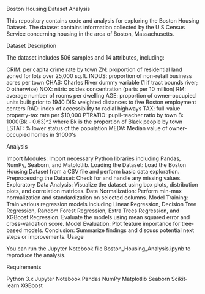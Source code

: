 Boston Housing Dataset Analysis

This repository contains code and analysis for exploring the Boston Housing Dataset. The dataset contains information collected by the U.S Census Service concerning housing in the area of Boston, Massachusetts.




Dataset Description

The dataset includes 506 samples and 14 attributes, including:

CRIM: per capita crime rate by town
ZN: proportion of residential land zoned for lots over 25,000 sq.ft.
INDUS: proportion of non-retail business acres per town
CHAS: Charles River dummy variable (1 if tract bounds river; 0 otherwise)
NOX: nitric oxides concentration (parts per 10 million)
RM: average number of rooms per dwelling
AGE: proportion of owner-occupied units built prior to 1940
DIS: weighted distances to five Boston employment centers
RAD: index of accessibility to radial highways
TAX: full-value property-tax rate per $10,000
PTRATIO: pupil-teacher ratio by town
B: 1000(Bk - 0.63)^2 where Bk is the proportion of Black people by town
LSTAT: % lower status of the population
MEDV: Median value of owner-occupied homes in $1000's
 


Analysis

Import Modules: Import necessary Python libraries including Pandas, NumPy, Seaborn, and Matplotlib.
Loading the Dataset: Load the Boston Housing Dataset from a CSV file and perform basic data exploration.
Preprocessing the Dataset: Check for and handle any missing values.
Exploratory Data Analysis: Visualize the dataset using box plots, distribution plots, and correlation matrices.
Data Normalization: Perform min-max normalization and standardization on selected columns.
Model Training: Train various regression models including Linear Regression, Decision Tree Regression, Random Forest Regression, Extra Trees Regression, and XGBoost Regression. Evaluate the models using mean squared error and cross-validation score.
Model Evaluation: Plot feature importance for tree-based models.
Conclusion: Summarize findings and discuss potential next steps or improvements.
Usage

You can run the Jupyter Notebook file Boston_Housing_Analysis.ipynb to reproduce the analysis.

Requirements

Python 3.x
Jupyter Notebook
Pandas
NumPy
Matplotlib
Seaborn
Scikit-learn
XGBoost
